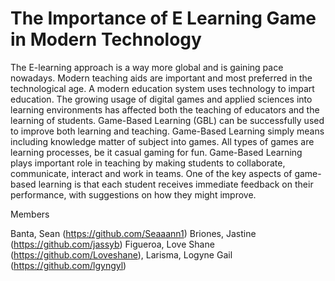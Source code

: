 # The Importance of E Learning Game in Modern Technology
The E-learning approach is a way more global and is gaining pace
nowadays. Modern teaching aids are important and most preferred in the
technological age. A modern education system uses technology to impart education.
The growing usage of digital games and applied sciences into learning environments
has affected both the teaching of educators and the learning of students. 
Game-Based Learning (GBL) can be successfully used to improve both
learning and teaching. Game-Based Learning simply means including knowledge
matter of subject into games. All types of games are learning processes, be it casual
gaming for fun. Game-Based Learning plays important role in teaching by making
students to collaborate, communicate, interact and work in teams. One of the key
aspects of game-based learning is that each student receives immediate feedback on
their performance, with suggestions on how they might improve. 

Members

Banta, Sean (https://github.com/Seaaann1) Briones, Jastine (https://github.com/jassyb) Figueroa, Love Shane (https://github.com/Loveshane), Larisma, Logyne Gail (https://github.com/lgyngyl)
